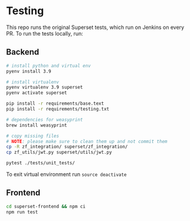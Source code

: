 # Testing

This repo runs the original Superset tests, which run on Jenkins on every PR. To run the tests locally, run:

## Backend

```bash
# install python and virtual env
pyenv install 3.9

# install virtualenv
pyenv virtualenv 3.9 superset
pyenv activate superset

pip install -r requirements/base.text
pip install -r requirements/testing.txt

# dependencies for weasyprint
brew install weasyprint

# copy missing files
# NOTE: please make sure to clean them up and not commit them
cp -R zf_integration/ superset/zf_integration/
cp zf_utils/jwt.py superset/utils/jwt.py

pytest ./tests/unit_tests/
```

To exit virtual environment run `source deactivate`

## Frontend

```bash
cd superset-frontend && npm ci
npm run test
```

